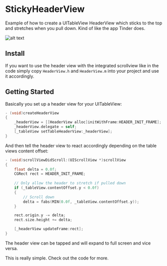 StickyHeaderView
================

Example of how to create a UITableView HeaderView which sticks to the top and stretches when you pull down. Kind of like the app Tinder does.

![alt text](http://imgur.com/CLqiksy.png "Tinder like sticky header view whick stretches when pulled down")

## Install

If you want to use the header view with the integrated scrollview like in the code simply copy `HeaderView.h` and `HeaderView.m` into your project and use it accordingly.

## Getting Started

Basically you set up a header view for your UITableView:

```objectivec
- (void)createHeaderView
{
    _headerView = [[HeaderView alloc]initWithFrame:HEADER_INIT_FRAME];
    _headerView.delegate = self;
    [_tableView setTableHeaderView:_headerView];
}
```

And then tell the header view to react accordingly depending on the table views content offset:

```objectivec
- (void)scrollViewDidScroll:(UIScrollView *)scrollView
{
    float delta = 0.0f;
    CGRect rect = HEADER_INIT_FRAME;
    
    // Only allow the header to stretch if pulled down
    if (_tableView.contentOffset.y < 0.0f)
    {
        // Scroll down
        delta = fabs(MIN(0.0f, _tableView.contentOffset.y));
    }

    rect.origin.y -= delta;
    rect.size.height += delta;

    [_headerView updateFrame:rect];
}
```

The header view can be tapped and will expand to full screen and vice versa.

This is really simple. Check out the code for more.
